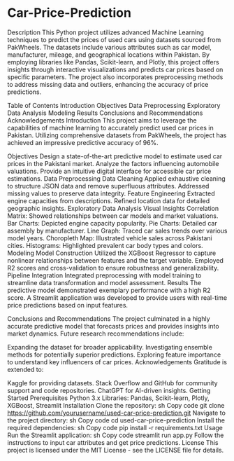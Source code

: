 # Car-Price-Prediction
Description
This Python project utilizes advanced Machine Learning techniques to predict the prices of used cars using datasets sourced from PakWheels. The datasets include various attributes such as car model, manufacturer, mileage, and geographical locations within Pakistan. By employing libraries like Pandas, Scikit-learn, and Plotly, this project offers insights through interactive visualizations and predicts car prices based on specific parameters. The project also incorporates preprocessing methods to address missing data and outliers, enhancing the accuracy of price predictions.

Table of Contents
Introduction
Objectives
Data Preprocessing
Exploratory Data Analysis
Modeling
Results
Conclusions and Recommendations
Acknowledgements
Introduction
This project aims to leverage the capabilities of machine learning to accurately predict used car prices in Pakistan. Utilizing comprehensive datasets from PakWheels, the project has achieved an impressive predictive accuracy of 96%.

Objectives
Design a state-of-the-art predictive model to estimate used car prices in the Pakistani market.
Analyze the factors influencing automobile valuations.
Provide an intuitive digital interface for accessible car price estimations.
Data Preprocessing
Data Cleaning
Applied exhaustive cleaning to structure JSON data and remove superfluous attributes.
Addressed missing values to preserve data integrity.
Feature Engineering
Extracted engine capacities from descriptions.
Refined location data for detailed geographic insights.
Exploratory Data Analysis
Visual Insights
Correlation Matrix: Showed relationships between car models and market valuations.
Bar Charts: Depicted engine capacity popularity.
Pie Charts: Detailed car assembly by manufacturer.
Line Graph: Traced car sales trends over various model years.
Choropleth Map: Illustrated vehicle sales across Pakistani cities.
Histograms: Highlighted prevalent car body types and colors.
Modeling
Model Construction
Utilized the XGBoost Regressor to capture nonlinear relationships between features and the target variable.
Employed R2 scores and cross-validation to ensure robustness and generalizability.
Pipeline Integration
Integrated preprocessing with model training to streamline data transformation and model assessment.
Results
The predictive model demonstrated exemplary performance with a high R2 score. A Streamlit application was developed to provide users with real-time price predictions based on input features.

Conclusions and Recommendations
The project culminated in a highly accurate predictive model that forecasts prices and provides insights into market dynamics. Future research recommendations include:

Expanding the dataset for broader applicability.
Investigating ensemble methods for potentially superior predictions.
Exploring feature importance to understand key influencers of car prices.
Acknowledgements
Gratitude is extended to:

Kaggle for providing datasets.
Stack Overflow and GitHub for community support and code repositories.
ChatGPT for AI-driven insights.
Getting Started
Prerequisites
Python 3.x
Libraries: Pandas, Scikit-learn, Plotly, XGBoost, Streamlit
Installation
Clone the repository:
sh
Copy code
git clone https://github.com/yourusername/used-car-price-prediction.git
Navigate to the project directory:
sh
Copy code
cd used-car-price-prediction
Install the required dependencies:
sh
Copy code
pip install -r requirements.txt
Usage
Run the Streamlit application:
sh
Copy code
streamlit run app.py
Follow the instructions to input car attributes and get price predictions.
License
This project is licensed under the MIT License - see the LICENSE file for details.

